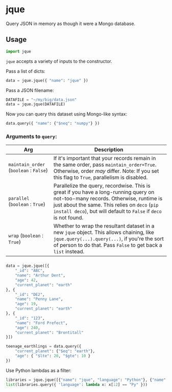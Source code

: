 # jque

Query JSON in memory as though it were a Mongo database.


## Usage

```python
import jque
```

`jque` accepts a variety of inputs to the constructor.

Pass a list of dicts:
```python
data = jque.jque({ "name": "jque" })
```

Pass a JSON filename:
```python
DATAFILE = "~/my/big/data.json"
data = jque.jque(DATAFILE)
```

Now you can query this dataset using Mongo-like syntax:
```python
data.query({ "name": {"$neq": "numpy"} })
```

### Arguments to `query`:

| Arg | Description |
|-----|-------------|
| `maintain_order` (`boolean` : `False`) | If it's important that your records remain in the same order, pass `maintain_order=True`. Otherwise, order _may_ differ. Note: If you set this flag to `True`, parallelism is disabled. |
| `parallel` (`boolean` : `True`) | Parallelize the query, recordwise. This is great if you have a long-running query on not-too-many records. Otherwise, runtime is just about the same. This relies on `deco` (`pip install deco`), but will default to `False` if `deco` is not found. |
| `wrap` (`boolean` : `True`) | Whether to wrap the resultant dataset in a new `jque` object. This allows chaining, like `jque.query(...).query(...)`, if you're the sort of person to do that. Pass `False` to get back a `list` instead. |

### 


```python
data = jque.jque([{
    "_id": "ABC",
    "name": "Arthur Dent",
    "age": 42,
    "current_planet": "earth"
}, {
    "_id": "DE2",
    "name": "Penny Lane",
    "age": 19,
    "current_planet": "earth"
}, {
    "_id": "123",
    "name": "Ford Prefect",
    "age": 240,
    "current_planet": "Brontitall"
}])

teenage_earthlings = data.query({
    "current_planet": {"$eq": "earth"},
    "age": { "$lte": 20, "$gte": 10 }
})
```


Use Python lambdas as a filter:

```python
libraries = jque.jque([{"name": "jque", "language": "Python"}, {"name": "react", "language": "node"}])
list(libraries.query({ 'language': lambda x: x[:2] == "Py" }))
```


